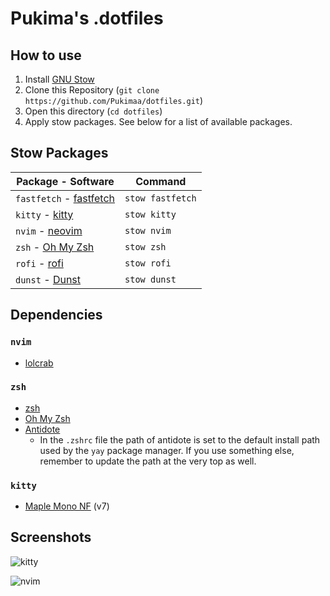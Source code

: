 # Pukima's .dotfiles
## How to use
1. Install [GNU Stow](https://www.gnu.org/software/stow/)
2. Clone this Repository (`git clone https://github.com/Pukimaa/dotfiles.git`)
3. Open this directory (`cd dotfiles`)
4. Apply stow packages. See below for a list of available packages.

## Stow Packages
| Package - Software                                                    | Command          |
| --------------------------------------------------------------------- | ---------------- |
| `fastfetch` - [fastfetch](https://github.com/fastfetch-cli/fastfetch) | `stow fastfetch` | 
| `kitty` - [kitty](https://sw.kovidgoyal.net/kitty/)                   | `stow kitty`     |
| `nvim` - [neovim](https://neovim.io/)                                 | `stow nvim`      |
| `zsh` - [Oh My Zsh](https://ohmyz.sh/)                                | `stow zsh`       |
| `rofi` - [rofi](https://github.com/lbonn/rofi)                        | `stow rofi`      |
| `dunst` - [Dunst](https://dunst-project.org/)                         | `stow dunst`     |

## Dependencies
### `nvim`
- [lolcrab](https://github.com/mazznoer/lolcrab)
### `zsh`
- [zsh](https://github.com/ohmyzsh/ohmyzsh/wiki/Installing-ZSH)
- [Oh My Zsh](https://ohmyz.sh/#install)
- [Antidote](https://github.com/mattmc3/antidote?tab=readme-ov-file#installation)
    - In the `.zshrc` file the path of antidote is set to the default install path used by the `yay` package manager. If you use something else, remember to update the path at the very top as well.
### `kitty`
- [Maple Mono NF](https://github.com/subframe7536/maple-font/releases) (v7)

## Screenshots
![kitty](https://github.com/user-attachments/assets/178fd65a-8136-4982-89c9-4118553b8fab)

![nvim](https://github.com/user-attachments/assets/4bd4b50f-b234-4436-b76e-fc8ccf08b3c0)
